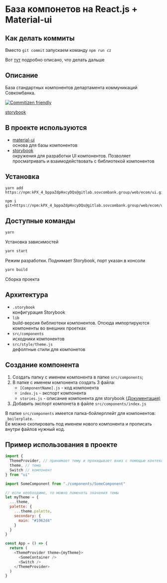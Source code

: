 # База компонетов на React.js + Material-ui

## Как делать коммиты

Вместо `git commit` запускаем команду `npm run cz`

Вот <a href="https://medium.com/@schalkneethling/automate-package-releases-with-semantic-release-and-commitizen-d7d4c337f04f#85a3">тут</a> подробно описано, что делать дальше

## Описание

База стандартных компонентов департамента коммуникаций Совкомбанка. <br>

[![Commitizen friendly](https://img.shields.io/badge/commitizen-friendly-brightgreen.svg)](http://commitizen.github.io/cz-cli/)

[storybook](http://urt-web-app1:3047/) <br>

## В проекте используются

- [material-ui](https://material-ui.com/)<br>
  основа для базы компонентов
- [storybook](https://storybook.js.org)<br>
  окружения для разработки UI компонентов. Позволяет просматривать и взаимодействовать с библиотекой компонентов

## Установка

```
yarn add https://npm:kPX_4_bppaZdpHxcyDQs@gitlab.sovcombank.group/web/ecom/ui.git
```

```
npm i git+https://npm:kPX_4_bppaZdpHxcyDQs@gitlab.sovcombank.group/web/ecom/ui.git
```

## Доступные команды

```sh
yarn
```

Установка зависимостей

```sh
yarn start
```

Режим разработки. Поднимает Storybook, порт указан в консоли

```sh
yarn build
```

Сборка проекта

## Архитектура

- `.storybook`<br>
  конфигурация Storybook
- `lib`<br>
  build-версия библиотеки компонентов. Отсюда импортируются компоненты во внешних проетках
- `src/components`<br>
  исходники компонентов
- `src/style/theme.js`<br>
  дефолтные стили для компонетов

## Создание компонента

1. Создать папку с именем компонента в папке `src/components`;
1. В папке с именем компонента создать 3 файла:
   - `[ComponentName].js` - код компонента
   - `index.js` - экспорт компонента
   - `stories.js` - описание компонента для storybook [(Документация)](https://storybook.js.org/docs/basics/writing-stories/)
1. Добавить экспорт компонета в файле `src/components/index.js`

В папке `src/components` имеется папка-бойлерплейт для компонентов: `_boilerplate`.<br>
Ее можно скопировать под именем нового компонента и прописать внутри файлов нужный код.

## Пример использования в проекте

```js
import {
  ThemeProvider, // принимает тему и прокидывает вниз с помощью контекста. Размещать в корне проекта
  theme, // тема
  Switch // компонент
} from "ui"

import SomeComponent from "./components/SomeComponent"

// если необходимо, то можно поменять значения темы
let myTheme = {
  ...theme,
  palette: {
    ...theme.palette,
    secondary: {
      main: "#1962d4"
    }
  }
}

const App = () => {
  return (
    <ThemeProvider theme={myTheme}>
      <SomeContainer />
      <Switch />
    </ThemeProvider>
  )
}
```
